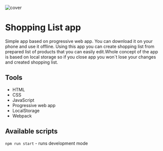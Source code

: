 ![cover](https://https://kilerynka.github.io/shoppingListApp/assets/img/shoppingList.png)

# Shopping List app

Simple app based on progressive web app. You can download it on your phone and use it offline. Using this app you can create shopping list from prepared list of products that you can easily edit.Whole concept of the app is based on local storage so if you close app you won`t lose your changes and created shopping list.

## Tools

- HTML
- CSS
- JavaScript
- Progressive web app
- LocalStorage
- Webpack

## Available scripts

`npm run start` - runs development mode
